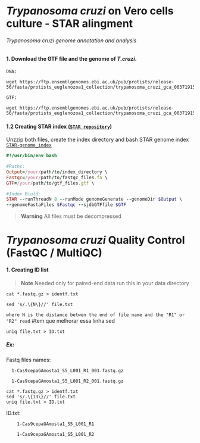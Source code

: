 # _Trypanosoma cruzi_ on Vero cells culture - STAR alingment
###### _Trypanosoma cruzi_ genome annotation and analysis

#### 1. Download the GTF file and the genome of _T.cruzi_.


`DNA:`
```
wget https://ftp.ensemblgenomes.ebi.ac.uk/pub/protists/release-56/fasta/protists_euglenozoa1_collection/trypanosoma_cruzi_gca_003719155/dna/Trypanosoma_cruzi_gca_003719155.ASM371915v1.dna.toplevel.fa.gz
```


`GTF:`
```
wget https://ftp.ensemblgenomes.ebi.ac.uk/pub/protists/release-56/fasta/protists_euglenozoa1_collection/trypanosoma_cruzi_gca_003719155/dna/Trypanosoma_cruzi_gca_003719155.ASM371915v1.dna.toplevel.fa.gz
```

#### 1.2 Creating STAR index ([`STAR repository`](https://github.com/alexdobin/STAR))

Unzzip both files, create the index directory and bash STAR genome index [`STAR-genome_index`](https://github.com/Dante-von-Zuben/Trypanosoma-cruzi-genome/blob/main/Run-index-Star)
```ruby
#!/usr/bin/env bash

#Paths:
Output=/your/path/to/index_directory \
Fastqc=/your/path/to/fastqc_files.fa \
GTF=/your/path/to/gtf_files.gtf \

#Index Biuld:
STAR --runThreadN 8 --runMode genomeGenerate --genomeDir $Output \
--genomeFastaFiles $Fastqc --sjdbGTFfile $GTF
```

> **Warning**
> All files must be decompressed

# _Trypanosoma cruzi_ Quality Control (FastQC / MultiQC)

#### 1. Creating ID list
> **Note**
> Needed only for paired-end data
run this in your data directory
```
cat *.fastq.gz > identf.txt
```
```
sed 's/.\{N\}//' file.txt
```
`where N is the distance betwen the end of file name and the "R1" or "R2" read` #tem que melhorar essa linha sed 
```
uniq file.txt > ID.txt
```
##### Ex:
Fastq files names:

      1-Cas9cepaGAmosta1_S5_L001_R1_001.fastq.gz
      
      1-Cas9cepaGAmosta1_S5_L001_R2_001.fastq.gz
```
cat *.fastq.gz > identf.txt
sed 's/.\{13\}//' file.txt
uniq file.txt > ID.txt
```
ID.txt: 

        1-Cas9cepaGAmosta1_S5_L001_R1
        
        1-Cas9cepaGAmosta1_S5_L001_R2
